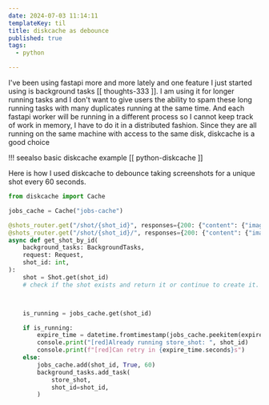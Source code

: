 ```yaml
---
date: 2024-07-03 11:14:11
templateKey: til
title: diskcache as debounce
published: true
tags:
  - python

---
```


I've been using fastapi more and more lately and one feature I just started
using is background tasks [[ thoughts-333 ]].  I am using it for longer running
tasks and I don't want to give users the ability to spam these long running
tasks with many duplicates running at the same time. And each fastapi worker
will be running in a different process so I cannot keep track of work in
memory, I have to do it in a distributed fashion.  Since they are all running
on the same machine with access to the same disk, diskcache is a good choice

!!! seealso
    basic diskcache example [[ python-diskcache ]]

Here is how I used diskcache to debounce taking screenshots for a unique shot
every 60 seconds.

``` python
from diskcache import Cache

jobs_cache = Cache("jobs-cache")

@shots_router.get("/shot/{shot_id}", responses={200: {"content": {"image/webp": {}}}})
@shots_router.get("/shot/{shot_id}/", responses={200: {"content": {"image/webp": {}}}})
async def get_shot_by_id(
    background_tasks: BackgroundTasks,
    request: Request,
    shot_id: int,
):
    shot = Shot.get(shot_id)
    # check if the shot exists and return it or continue to create it.



    is_running = jobs_cache.get(shot_id)

    if is_running: 
        expire_time = datetime.fromtimestamp(jobs_cache.peekitem(expire_time=True)[1]) - datetime.now()
        console.print("[red]Already running store_shot: ", shot_id)
        console.print(f"[red]Can retry in {expire_time.seconds}s")
    else:
        jobs_cache.add(shot_id, True, 60)
        background_tasks.add_task(
            store_shot,
            shot_id=shot_id,
        ) 
```
